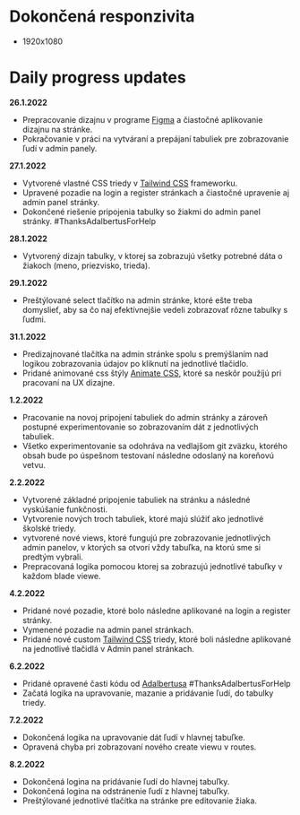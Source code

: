 # Dokončená responzivita

- 1920x1080

# Daily progress updates

**26.1.2022**

- Prepracovanie dizajnu v programe [Figma](https://www.figma.com) a čiastočné aplikovanie dizajnu na stránke.
- Pokračovanie v práci na vytváraní a prepájaní tabuliek pre zobrazovanie ľudí v admin panely.

**27.1.2022**

- Vytvorené vlastné CSS triedy v [Tailwind CSS](https://tailwindcss.com/) frameworku.
- Upravené pozadie na login a register stránkach a čiastočné upravenie aj admin panel stránky.
- Dokončené riešenie pripojenia tabulky so žiakmi do admin panel stránky. #ThanksAdalbertusForHelp

**28.1.2022**

- Vytvorený dizajn tabulky, v ktorej sa zobrazujú všetky potrebné dáta o žiakoch (meno, priezvisko, trieda).

**29.1.2022**

- Preštýlované select tlačítko na admin stránke, ktoré ešte treba domyslieť, aby sa čo naj efektívnejšie vedeli
  zobrazovať rôzne tabulky s ľudmi.

**31.1.2022**

- Predizajnované tlačítka na admin stránke spolu s premýšlaním nad logikou zobrazovania údajov po kliknutí na jednotlivé
  tlačidlo.
- Pridané animované css štýly [Animate CSS](https://animate.style/), ktoré sa neskôr použíjú pri pracovaní na UX
  dizajne.

**1.2.2022**

- Pracovanie na novoj pripojení tabuliek do admin stránky a zároveň postupné experimentovanie so zobrazovaním dát z
  jednotlivých tabuliek.
- Všetko experimentovanie sa odohráva na vedlajšom git zväzku, ktorého obsah bude po úspešnom testovaní následne
  odoslaný na koreňovú vetvu.

**2.2.2022**

- Vytvorené základné pripojenie tabuliek na stránku a následné vyskúšanie funkčnosti.
- Vytvorenie nových troch tabuliek, ktoré majú slúžiť ako jednotlivé školské triedy.
- vytvorené nové views, ktoré fungujú pre zobrazovanie jednotlivých admin panelov, v ktorých sa otvorí vždy tabuľka, na
  ktorú sme si predtým vybrali.
- Prepracovaná logika pomocou ktorej sa zobrazujú jednotlivé tabuľky v každom blade viewe.

**4.2.2022**

- Pridané nové pozadie, ktoré bolo následne aplikované na login a register stránky.
- Vymenené pozadie na admin panel stránkach.
- Pridané nové custom [Tailwind CSS](https://tailwindcss.com/) triedy, ktoré boli následne aplikované na jednotlivé
  tlačidlá v Admin panel stránkach.

**6.2.2022**

- Pridané opravené časti kódu od [Adalbertusa](https://github.com/Adalbertus250) #ThanksAdalbertusForHelp
- Začatá logika na upravovanie, mazanie a pridávanie ľudí, do tabulky triedy.

**7.2.2022**

- Dokončená logika na upravovanie dát ľudí v hlavnej tabuľke.
- Opravená chyba pri zobrazovaní nového create viewu v routes.

**8.2.2022**

- Dokončená logina na pridávanie ľudí do hlavnej tabuľky.
- Dokončená logina na odstránenie ľudí z hlavnej tabuľky.
- Preštýlované jednotlivé tlačítka na stránke pre editovanie žiaka.

